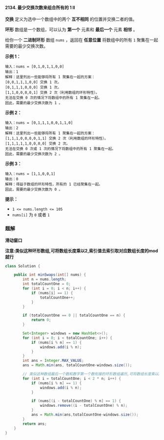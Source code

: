 #### 2134. 最少交换次数来组合所有的 1 II

**交换** 定义为选中一个数组中的两个 **互不相同** 的位置并交换二者的值。

**环形** 数组是一个数组，可以认为 **第一个** 元素和 **最后一个** 元素 **相邻** 。

给你一个 **二进制环形** 数组 `nums` ，返回在 **任意位置** 将数组中的所有 `1` 聚集在一起需要的最少交换次数。

**示例 1：**

```shell
输入：nums = [0,1,0,1,1,0,0]
输出：1
解释：这里列出一些能够将所有 1 聚集在一起的方案：
[0,0,1,1,1,0,0] 交换 1 次。
[0,1,1,1,0,0,0] 交换 1 次。
[1,1,0,0,0,0,1] 交换 2 次（利用数组的环形特性）。
无法在交换 0 次的情况下将数组中的所有 1 聚集在一起。
因此，需要的最少交换次数为 1 。
```

**示例 2：**

```shell
输入：nums = [0,1,1,1,0,0,1,1,0]
输出：2
解释：这里列出一些能够将所有 1 聚集在一起的方案：
[1,1,1,0,0,0,0,1,1] 交换 2 次（利用数组的环形特性）。
[1,1,1,1,1,0,0,0,0] 交换 2 次。
无法在交换 0 次或 1 次的情况下将数组中的所有 1 聚集在一起。
因此，需要的最少交换次数为 2 。
```

**示例 3：**

```shell
输入：nums = [1,1,0,0,1]
输出：0
解释：得益于数组的环形特性，所有的 1 已经聚集在一起。
因此，需要的最少交换次数为 0 。
```

**提示：**

- `1 <= nums.length <= 105`
- `nums[i]` 为 `0` 或者 `1`

### 题解

**滑动窗口**

**注意:类似这种环形数组,可将数组长度乘以2,索引值去索引取对应数组长度的mod就行**

```java
class Solution {

    public int minSwaps(int[] nums) {
        int n = nums.length;
        int totalCountOne = 0;
        for (int i = 0; i < n; i++) {
            if (nums[i] == 1) {
                totalCountOne++;
            }
        }

        if (totalCountOne == 0 || totalCountOne == n) {
            return 0;
        }

        Set<Integer> windows = new HashSet<>();
        for (int i = 0; i < totalCountOne; i++) {
            if (nums[i % n] == 1) {
                windows.add(i % n);
            }
        }
        int ans = Integer.MAX_VALUE;
        ans = Math.min(ans, totalCountOne-windows.size());

        // 类似这种数组最后一个数和数字第一个数衔接的环形数组遍历,可将数组长度乘以2,再取余遍历
        for (int i = totalCountOne; i < 2 * n; i++) {
            if (nums[i % n] == 1) {
                windows.add(i % n);
            }

            if (nums[(i - totalCountOne) % n] == 1) {
                windows.remove((i - totalCountOne) % n);
            }
            ans = Math.min(ans,totalCountOne-windows.size());
        }
        return ans;
    }
}
```

